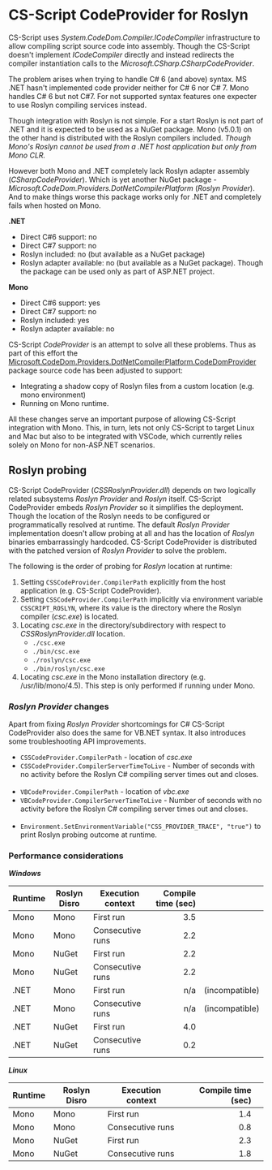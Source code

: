 # CS-Script CodeProvider for Roslyn

CS-Script uses _System.CodeDom.Compiler.ICodeCompiler_ infrastructure to allow compiling script source code into assembly. Though the CS-Script doesn't implement _ICodeCompiler_ directly and instead redirects the compiler instantiation calls to the _Microsoft.CSharp.CSharpCodeProvider_.

The problem arises when trying to handle C# 6 (and above) syntax. MS .NET hasn't implemented code provider neither for C# 6 nor C# 7. Mono handles C# 6 but not C#7. For not supported syntax features one expecter to use Roslyn compiling services instead. 

Though integration with Roslyn is not simple. For a start Roslyn is not part of .NET and it is expected to be used as a NuGet package. Mono (v5.0.1) on the other hand is distributed with the Roslyn compilers included. _Though Mono's Roslyn cannot be used from a .NET host application but only from Mono CLR._ 

However both Mono and .NET completely lack Roslyn adapter assembly (_CSharpCodeProvider_). Which is yet another NuGet package - _Microsoft.CodeDom.Providers.DotNetCompilerPlatform_ (_Roslyn Provider_). And to make things worse this package works only for .NET and completely fails when hosted on Mono. 

__.NET__
- Direct C#6 support: no 
- Direct C#7 support: no
- Roslyn included: no (but available as a NuGet package)
- Roslyn adapter available: no (but available as a NuGet package). Though the package can be used only as part of ASP.NET project.

__Mono__
- Direct C#6 support: yes 
- Direct C#7 support: no
- Roslyn included: yes
- Roslyn adapter available: no

CS-Script _CodeProvider_ is an attempt to solve all these problems. Thus as part of this effort the [Microsoft.CodeDom.Providers.DotNetCompilerPlatform.CodeDomProvider](https://github.com/aspnet/RoslynCodeDomProvider) package source code has been adjusted to support:

- Integrating a shadow copy of Roslyn files from a custom location (e.g. mono environment)
- Running on Mono runtime.

All these changes serve an important purpose of allowing CS-Script  integration with Mono. This, in turn, lets not only CS-Script to target Linux and Mac but also to be integrated with VSCode, which currently relies solely on Mono for non-ASP.NET scenarios.


## Roslyn probing

CS-Script CodeProvider (_CSSRoslynProvider.dll_) depends on two logically related subsystems _Roslyn Provider_ and _Roslyn_ itself. CS-Script CodeProvider embeds _Roslyn Provider_ so it simplifies the deployment. Though the location of the Roslyn needs to be configured or programmatically resolved at runtime. The default _Roslyn Provider_ implementation doesn't allow probing at all and has the location of _Roslyn_ binaries embarrassingly hardcoded.  CS-Script CodeProvider is distributed with the patched version of _Roslyn Provider_ to solve the problem. 

The following is the order of probing for _Roslyn_ location at runtime:
1. Setting `CSSCodeProvider.CompilerPath` explicitly from the host application (e.g. CS-Script CodeProvider).
2. Setting `CSSCodeProvider.CompilerPath` implicitly via environment variable `CSSCRIPT_ROSLYN`, where its value is the directory where the Roslyn compiler (_csc.exe_) is located.
3. Locating _csc.exe_ in the directory/subdirectory with respect to _CSSRoslynProvider.dll_ location.
    - `./csc.exe` 
    - `./bin/csc.exe`
    - `./roslyn/csc.exe`
    - `./bin/roslyn/csc.exe`
4. Locating _csc.exe_ in the Mono installation directory (e.g. /usr/lib/mono/4.5). This step is only performed if running under Mono. 
             
### _Roslyn Provider_ changes             
Apart from fixing _Roslyn Provider_ shortcomings for C# CS-Script CodeProvider also does the same for VB.NET syntax. It also introduces some troubleshooting API improvements.

* `CSSCodeProvider.CompilerPath` - location of _csc.exe_
* `CSSCodeProvider.CompilerServerTimeToLive` - Number of seconds with no activity before the Roslyn C# compiling server times out and closes.</br></br>
* `VBCodeProvider.CompilerPath` - location of _vbc.exe_
* `VBCodeProvider.CompilerServerTimeToLive` - Number of seconds with no activity before the Roslyn C# compiling server times out and closes.</br></br>
* `Environment.SetEnvironmentVariable("CSS_PROVIDER_TRACE", "true")` to print Roslyn probing outcome at runtime.  


### Performance considerations

__*Windows*__


|Runtime| Roslyn Disro | Execution context | Compile time (sec) |           |
|-------| -------------|-------------------| ------------------:|-------------------|
| Mono  | Mono         | First run         |                3.5 |                   |
| Mono  | Mono         | Consecutive runs  |                2.2 |                   |
| Mono  | NuGet        | First run         |                2.2 |                   |
| Mono  | NuGet        | Consecutive runs  |                2.2 |                   |
| .NET  | Mono         | First run         |                n/a |    (incompatible) |
| .NET  | Mono         | Consecutive runs  |                n/a |    (incompatible) |
| .NET  | NuGet        | First run         |                4.0 |                   |
| .NET  | NuGet        | Consecutive runs  |                0.2 |                   |

__*Linux*__


|Runtime| Roslyn Disro | Execution context | Compile time (sec) |         |
|-------| -------------|-------------------| ------------------:|-------------------|
| Mono  | Mono         | First run         |                1.4 |                   |
| Mono  | Mono         | Consecutive runs  |                0.8 |                   |
| Mono  | NuGet        | First run         |                2.3 |                   |
| Mono  | NuGet        | Consecutive runs  |                1.8 |                   |
